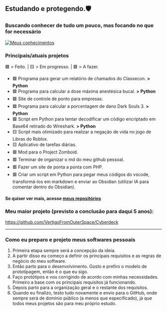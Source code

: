 ## Estudando e protegendo.🛡️

### Buscando conhecer de tudo um pouco, mas focando no que for necessário<br>
[![Meus conhecimentos](https://skillicons.dev/icons?i=js,html,css,aws,gamemakerstudio,git,github,redhat,php,py,robloxstudio,vscode&perline=6)](https://skillicons.dev)


### Principais/atuais projetos
🟩 > Feito. | 🟨 > Em progresso. | 🟥 > A fazer.

- 🟩 Programa para gerar um relatório de chamados do Classecon. <strong>> Python</strong>
- 🟩 Programa para calcular a dose máxima anestésica bucal. <strong>> Python</strong>
- 🟩 Site de controle de ponto para empresas.
- 🟩 Programa para calcular a porcentagem de dano Dark Souls 3. <strong>> Python</strong>
- 🟩 Script em Python para tentar decodificar um código encriptado em Base64 retirado do Wireshark. <strong>> Python</strong>
- 🟨 Script mais otimizado para realizar a negação de vida no jogo de Libras do Roblox.<link rel="stylesheet" type='text/css' href="https://cdn.jsdelivr.net/gh/devicons/devicon@latest/devicon.min.css" />
- 🟨 Aplicativo de tarefas diárias.
- 🟥 Mod para o Project Zomboid.
- 🟥 Terminar de organizar o md do meu github pessoal.
- 🟥 Fazer um site de ponta a ponta com PHP.
- 🟥 Criar um script em Python para pegar meus códigos do vscode, transformá-los em markdown e enviar ao Obsidian (utilizar IA para comentar dentro do Obsidian).
#### Se quiser ver mais, acesse [meus repositórios](https://github.com/VertigoFromOuterSpace?tab=repositories)

### Meu maior projeto (previsto a conclusão para daqui 5 anos):
https://github.com/VertigoFromOuterSpace/Cyberdeck
  
[^1]: Be safe!.
---
### Como eu preparo e projeto meus softwares pessoais

1. Primeira etapa sempre será a concepção da ideia.
2. A partir disso eu começo a definir os principais requisitos e as regras de negócio do meu software.
3. Então parto para o desenvolvimento. Gosto e prefiro o modelo de prototipagem, então é o que eu sigo.
4. Faço protótipos e vou corrigindo de acordo com minhas necessidades. Primeiro a base com os principais requisitos já funcionando.
5. Depois parto para a organização geral e o restante dos requisitos.
6. Quando eu finalizo, testo tudo novamente e envio para o GitHub, onde sempre será de domínio público (a menos que especificado), já que todos meus projetos são para meu próprio estudo.

